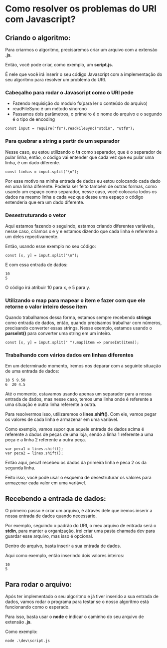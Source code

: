 # Como resolver os problemas do URI com Javascript?

## Criando o algoritmo:

Para criarmos o algoritmo, precisaremos criar um arquivo com a extensão **.js**.

Então, você pode criar, como exemplo, um **script.js**.

É nele que você irá inserir o seu código Javascript com a implementação do seu algoritmo para resolver um problema do URI.

### Cabeçalho para rodar o Javascript como o URI pede

- Fazendo requisição do modulo fs(para ler o conteúdo do arquivo)
- readFileSync é um método síncrono
- Passamos dois parâmetros, o primeiro é o nome do arquivo e o segundo é o tipo de encoding

```
const input = require("fs").readFileSync("stdin", "utf8");
```

### Para quebrar a string a partir de um separador

Nesse caso, eu estou utilizando o **\n** como separador, que é o separador de pular linha, então, o código vai entender que cada vez que eu pular uma linha, é um dado diferente.

```
const linhas = input.split("\n");
```

Por esse motivo na minha entrada de dados eu estou colocando cada dado em uma linha diferente. Poderia ser feito também de outras formas, como usando um espaço como separador, nesse caso, você colocaria todos os dados na mesmo linha e cada vez que desse uma espaço o código entenderia que era um dado diferente.

### Desestruturando o vetor

Aqui estamos fazendo o seguindo, estamos criando diferentes variáveis, nesse caso, criamos x e y e estamos dizendo que cada linha é referente a um deles repectivamente.

Então, usando esse exemplo no seu código:

```
const [x, y] = input.split("\n");
```

E com essa entrada de dados:

```
10
5
```

O código irá atribuir 10 para x, e 5 para y.

### Utilizando o map para mapear o item e fazer com que ele retorne o valor inteiro desse item

Quando trabalhamos dessa forma, estamos sempre recebendo **strings** como entrada de dados, então, quando precisamos trabalhar com números, precisando converter essas strings. Nesse exemplo, estamos usando o **parseInt()** para converter uma string em um inteiro.

```
const [x, y] = input.split(" ").map(item => parseInt(item));
```

### Trabalhando com vários dados em linhas diferentes

Em um determinado momento, iremos nos deparar com a seguinte situação de uma entrada de dados:

```
10 5 9.50
6  20 4.5
```

Até o momento, estavamos usando apenas um separador para a nossa entrada de dados, mas nesse caso, temos uma linha onde é referente a uma situação e outra linha referente a outra.

Para resolvermos isso, utilizaremos o **lines.shift()**. Com ele, vamos pegar os valores de cada linha e armazenar em uma variável.

Como exemplo, vamos supor que aquele entrada de dados acima é referente a dados de peças de uma loja, sendo a linha 1 referente a uma peça e a linha 2 referente a outra peça.

```
var peca1 = lines.shift();
var peca2 = lines.shift();
```

Então aqui, peca1 recebeu os dados da primeira linha e peca 2 os da segunda linha.

Feito isso, você pode usar o esquema de desestruturar os valores para armazenar cada valor em uma variável.

## Recebendo a entrada de dados:

O primeiro passo é criar um arquivo, é através dele que iremos inserir a nossa entrada de dados quando necessário.

Por exemplo, seguindo o padrão do URI, o meu arquivo de entrada será o **stdin**, para manter a organização, irei criar uma pasta chamada dev para guardar esse arquivo, mas isso é opcional.

Dentro do arquivo, basta inserir a sua entrada de dados.

Aqui como exemplo, então inserindo dois valores inteiros:

```
10
5
```

## Para rodar o arquivo:

Após ter implementado o seu algoritmo e já tiver inserido a sua entrada de dados, vamos rodar o programa para testar se o nosso algoritmo está funcionando como o esperado.

Para isso, basta usar o **node** e indicar o caminho do seu arquivo de extensão **.js**.

Como exemplo:

```
node .\dev\script.js
```
